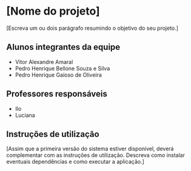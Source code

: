 # [Nome do projeto]

[Escreva um ou dois  parágrafo resumindo o objetivo do seu projeto.]

## Alunos integrantes da equipe

* Vitor Alexandre Amaral
* Pedro Henrique Bellone Souza e Silva
* Pedro Henrique Gaioso de Oliveira

## Professores responsáveis

* Ilo
* Luciana

## Instruções de utilização

[Assim que a primeira versão do sistema estiver disponível, deverá complementar com as instruções de utilização. Descreva como instalar eventuais dependências e como executar a aplicação.]

